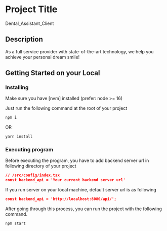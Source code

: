 # Project Title

Dental_Assistant_Client

## Description

As a full service provider with state-of-the-art technology, we help you achieve your personal dream smile!

## Getting Started on your Local

### Installing

Make sure you have [nvm] installed (prefer: node >= 16)

Just run the following command at the root of your project

```sh
npm i
```
OR
```sh
yarn install
```

### Executing program

Before executing the program, you have to add backend server url in following directory of your project

```json
// /src/config/index.tsx
const backend_api = 'Your current backend server url'
```

If you run server on your local machine, default server url is as following

```json
const backend_api = 'http://localhost:8080/api/';
```

After going through this process, you can run the project with the following command.

```sh
npm start
```
